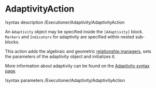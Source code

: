 # AdaptivityAction

!syntax description /Executioner/Adaptivity/AdaptivityAction

An `Adaptivity` object may be specified inside the `[Adaptivity]` block.
`Markers` and `Indicators` for adaptivity are specified within nested sub-blocks.

This action adds the algebraic and geometric [relationship managers](RelationshipManager.md),
sets the parameters of the adaptivity object and initializes it.

More information about adaptivity can be found on the [Adaptivity syntax page](syntax/Adaptivity/index.md).

!syntax parameters /Executioner/Adaptivity/AdaptivityAction
